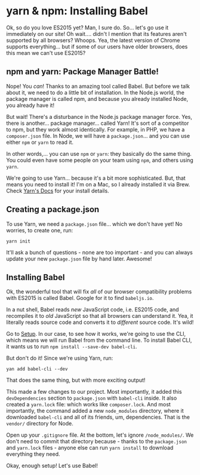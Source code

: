 # yarn & npm: Installing Babel

Ok, so do you love ES2015 yet? Man, I sure do. So... let's go use it immediately
on our site! Oh wait.... didn't I mention that its features aren't supported by
all browsers? Whoops. Yea, the latest version of Chrome supports everything...
but if some of our users have older browsers, does this mean we can't use ES2015?

## npm and yarn: Package Manager Battle!

Nope! You *can*! Thanks to an amazing tool called Babel. But before we talk about
it, we need to do a little bit of installation. In the Node.js world, the package
manager is called npm, and because you already installed Node, you already have it!

But wait! There's a disturbance in the Node.js package manager force. Yes, there
is another... package manager... called Yarn! It's sort of a competitor to npm, but
they work almost identically. For example, in PHP, we have a `composer.json` file.
In Node, we will have a `package.json`... and you can use either `npm` or `yarn`
to read it.

In other words,... you can use `npm` or `yarn`: they basically do the same thing.
You could even have some people on your team using `npm`, and others using `yarn`.

We're going to use Yarn... because it's a bit more sophisticated. But, that means
you need to install it! I'm on a Mac, so I already installed it via Brew. Check
[Yarn's Docs](https://yarnpkg.com/lang/en/docs/install/) for your install details.

## Creating a package.json

To use Yarn, we need a `package.json` file... which we don't have yet! No worries,
to create one, run:

```terminal
yarn init
```

It'll ask a bunch of questions - none are too important - and you can always
update your new `package.json` file by hand later. Awesome!

## Installing Babel

Ok, the wonderful tool that will fix *all* of our browser compatibility problems
with ES2015 is called Babel. Google for it to find `babeljs.io`.

In a nut shell, Babel reads *new* JavaScript code, i.e. ES2015 code, and recompiles
it to *old* JavaScript so that all browsers can understand it. Yea, it literally
reads source code and converts it to *different* source code. It's wild!

Go to [Setup](http://babeljs.io/docs/setup/). In our case, to see how it works,
we're going to use the CLI, which means we will run Babel from the command line.
To install Babel CLI, it wants us to run `npm install --save-dev babel-cli`.

But don't do it! Since we're using Yarn, run:

```terminal
yan add babel-cli --dev
```

That does the same thing, but with more exciting output!

This made a few changes to our project. Most importantly, it added this `devDependencies`
section to `package.json` with `babel-cli` inside. It also created a `yarn.lock`
file: which works like `composer.lock`. And most importantly, the command added
a new `node_modules` directory, where it downloaded `babel-cli` and all of its
friends, um, dependencies. That is the `vendor/` directory for Node.

Open up your `.gitignore` file. At the bottom, let's ignore `/node_modules/`. We
don't need to commit that directory because - thanks to the `package.json` and `yarn.lock`
files - anyone else can run `yarn install` to download everything they need.

Okay, enough setup! Let's use Babel!
